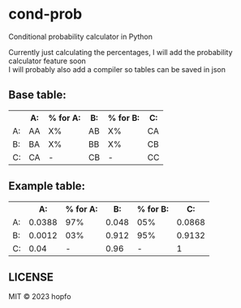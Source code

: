 # cond-prob
Conditional probability calculator in Python

Currently just calculating the percentages, I will add the probability calculator feature soon
<br>
I will probably also add a compiler so tables can be saved in json

## Base table:

 <table>
  <tr>
    <th></th>
    <th>A:</th>
    <th>% for A:</th>
    <th>B:</th>
    <th>% for B:</th>
    <th>C:</th>
  </tr>
  <tr>
    <td>A:</td>
    <td>AA</td>
    <td>X%</td>
    <td>AB</td>
    <td>X%</td>
    <td>CA</td>
  </tr>
  <tr>
    <td>B:</td>
    <td>BA</td>
    <td>X%</td>
    <td>BB</td>
    <td>X%</td>
    <td>CB</td>
  </tr>
    <tr>
    <td>C:</td>
    <td>CA</td>
    <td>-</td>
    <td>CB</td>
    <td>-</td>
    <td>CC</td>
  </tr>
</table>

## Example table:

 <table>
  <tr>
    <th></th>
    <th>A:</th>
    <th>% for A:</th>
    <th>B:</th>
    <th>% for B:</th>
    <th>C:</th>
  </tr>
  <tr>
    <td>A:</td>
    <td>0.0388</td>
    <td>97%</td>
    <td>0.048</td>
    <td>05%</td>
    <td>0.0868</td>
  </tr>
  <tr>
    <td>B:</td>
    <td>0.0012</td>
    <td>03%</td>
    <td>0.912</td>
    <td>95%</td>
    <td>0.9132</td>
  </tr>
    <tr>
    <td>C:</td>
    <td>0.04</td>
    <td>-</td>
    <td>0.96</td>
    <td>-</td>
    <td>1</td>
  </tr>
</table>

## LICENSE
MIT © 2023 hopfo
